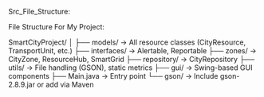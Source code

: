 Src_File_Structure: 

File Structure For My Project:

SmartCityProject/
│
├── models/           → All resource classes (CityResource, TransportUnit, etc.)
├── interfaces/       → Alertable, Reportable
├── zones/            → CityZone, ResourceHub, SmartGrid
├── repository/       → CityRepository<T>
├── utils/            → File handling (GSON), static metrics
├── gui/              → Swing-based GUI components
├── Main.java         → Entry point
└── gson/             → Include gson-2.8.9.jar or add via Maven

